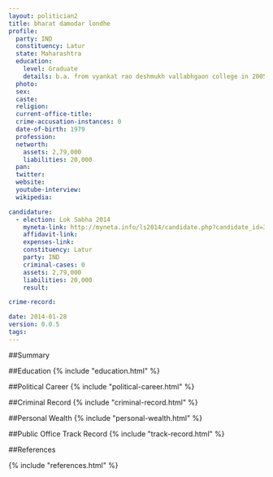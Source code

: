 ```yaml
---
layout: politician2
title: bharat damodar londhe
profile: 
  party: IND
  constituency: Latur
  state: Maharashtra
  education: 
    level: Graduate
    details: b.a. from vyankat rao deshmukh vallabhgaon college in 2005 2006  ssc from busevendher college latur in 1995 1996  ssc in shivaji vidhya latur in 1993 1994.
  photo: 
  sex: 
  caste: 
  religion: 
  current-office-title: 
  crime-accusation-instances: 0
  date-of-birth: 1979
  profession: 
  networth: 
    assets: 2,79,000
    liabilities: 20,000
  pan: 
  twitter: 
  website: 
  youtube-interview: 
  wikipedia: 

candidature: 
  - election: Lok Sabha 2014
    myneta-link: http://myneta.info/ls2014/candidate.php?candidate_id=3560
    affidavit-link: 
    expenses-link: 
    constituency: Latur 
    party: IND
    criminal-cases: 0
    assets: 2,79,000
    liabilities: 20,000
    result:  

crime-record: 

date: 2014-01-28
version: 0.0.5
tags: 
---
```

##Summary


##Education
{% include "education.html" %}


##Political Career
{% include "political-career.html" %}


##Criminal Record
{% include "criminal-record.html" %}


##Personal Wealth
{% include "personal-wealth.html" %}


##Public Office Track Record
{% include "track-record.html" %}


##References


{% include "references.html" %}